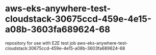 # aws-eks-anywhere-test-cloudstack-30675ccd-459e-4e15-a08b-3603fa689624-68
repository for use with E2E test job aws-eks-anywhere-test-cloudstack:30675ccd-459e-4e15-a08b-3603fa689624-68
